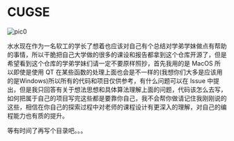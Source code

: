 # CUGSE

![pic0](http://pb48jwobd.bkt.clouddn.com/IMG_1569.jpg)


水水现在作为一名软工的学长了想着也应该对自己有个总结对学弟学妹做点有帮助的事情，所以干脆把自己大学做的很多的课设和报告都拿到这个仓库开源了，但是希望看到这个仓库的学弟学妹们请一定不要原样照抄，首先我用的是 MacOS 所以即使是使用 QT 在某些函数的处理上面也会是不一样的(我想你们大多是应该用的是Windows)所以所有的代码和项目仅供参考，有什么问题可以在 Issue 中提出，但是我只回答有关于想法思想和具体算法理解上面的问题，代码该怎么去写，如何把属于自己的项目写完这些都是要靠你自己，我不会帮你做请记住我刚刚说的这些，相信在你自己的探索过程中对老师的课程设计有更深入的理解，对自己的编程能力也有质的提升。

等有时间了再写个目录吧。。。
